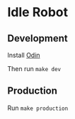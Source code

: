 # Idle Robot

## Development

Install [Odin](https://odin-lang.org/)

Then run `make dev`


## Production

Run `make production`
